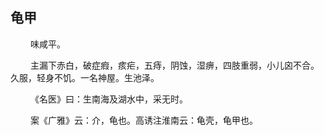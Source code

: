 ## 龟甲
<p>&emsp;&emsp;
味咸平。
</p>
<p>&emsp;&emsp;
主漏下赤白，破症瘕，痎疟，五痔，阴蚀，湿痹，四肢重弱，小儿囟不合。久服，轻身不饥。一名神屋。生池泽。
</p>
<p>&emsp;&emsp;
《名医》曰：生南海及湖水中，采无时。
</p>
<p>&emsp;&emsp;
案《广雅》云：介，龟也。高诱注淮南云：龟壳，龟甲也。
</p>